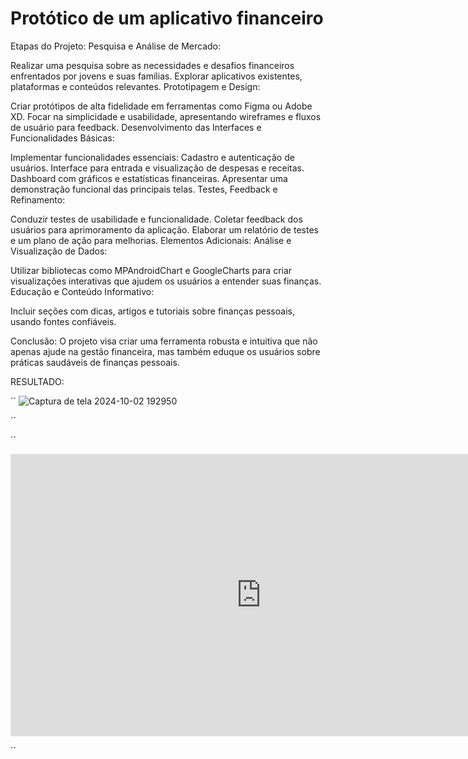 # Protótico de um aplicativo financeiro
Etapas do Projeto:
Pesquisa e Análise de Mercado:

Realizar uma pesquisa sobre as necessidades e desafios financeiros enfrentados por jovens e suas famílias.
Explorar aplicativos existentes, plataformas e conteúdos relevantes.
Prototipagem e Design:

Criar protótipos de alta fidelidade em ferramentas como Figma ou Adobe XD.
Focar na simplicidade e usabilidade, apresentando wireframes e fluxos de usuário para feedback.
Desenvolvimento das Interfaces e Funcionalidades Básicas:

Implementar funcionalidades essenciais:
Cadastro e autenticação de usuários.
Interface para entrada e visualização de despesas e receitas.
Dashboard com gráficos e estatísticas financeiras.
Apresentar uma demonstração funcional das principais telas.
Testes, Feedback e Refinamento:

Conduzir testes de usabilidade e funcionalidade.
Coletar feedback dos usuários para aprimoramento da aplicação.
Elaborar um relatório de testes e um plano de ação para melhorias.
Elementos Adicionais:
Análise e Visualização de Dados:

Utilizar bibliotecas como MPAndroidChart e GoogleCharts para criar visualizações interativas que ajudem os usuários a entender suas finanças.
Educação e Conteúdo Informativo:

Incluir seções com dicas, artigos e tutoriais sobre finanças pessoais, usando fontes confiáveis.

Conclusão: O projeto visa criar uma ferramenta robusta e intuitiva que não apenas ajude na gestão financeira, mas também eduque os usuários sobre práticas saudáveis de finanças pessoais.

RESULTADO:

``
![Captura de tela 2024-10-02 192950](https://github.com/user-attachments/assets/79292aff-74eb-4d9a-9e71-b72b8b15fa4f)

´´

``
<iframe style="border: 1px solid rgba(0, 0, 0, 0.1);" width="800" height="450" src="https://embed.figma.com/proto/Rj3lfYkBe3icFaFg5gNPDO/Organize-F%C3%A1cil?content-scaling=fixed&kind=proto&node-id=21-6&page-id=0%3A1&scaling=scale-down&starting-point-node-id=13%3A55&embed-host=share" allowfullscreen></iframe>

´´
